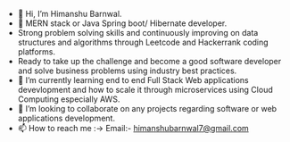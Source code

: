 - 👋 Hi, I’m Himanshu Barnwal.
- 👀 MERN stack or Java Spring boot/ Hibernate developer. 
- Strong problem solving skills and continuously improving on data structures and algorithms through Leetcode and Hackerrank coding platforms.
- Ready to take up the challenge and become a good software developer and solve business problems using industry best practices.
- 🌱 I’m currently learning end to end Full Stack Web applications devevlopment and how to scale it through microservices using Cloud Computing especially AWS.
- 💞️ I’m looking to collaborate on any projects regarding software or web applications development.
- 📫 How to reach me :-> Email:- himanshubarnwal7@gmail.com

<!---
himanshubarnwal711/himanshubarnwal711 is a ✨ special ✨ repository because its `README.md` (this file) appears on your GitHub profile.
You can click the Preview link to take a look at your changes.
--->
